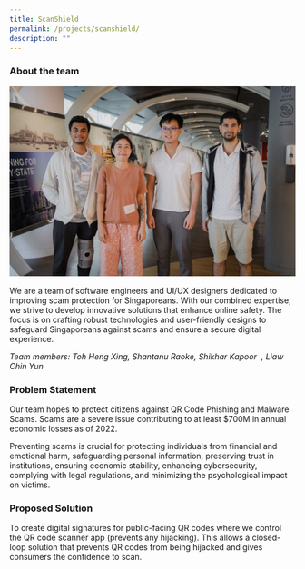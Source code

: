 ```yaml
---
title: ScanShield
permalink: /projects/scanshield/
description: ""
---
```

### About the team

![](/images/scanshield.jpeg)

We are a team of software engineers and UI/UX designers dedicated to improving scam protection for Singaporeans. With our combined expertise, we strive to develop innovative solutions that enhance online safety. The focus is on crafting robust technologies and user-friendly designs to safeguard Singaporeans against scams and ensure a secure digital experience.

*Team members: Toh Heng Xing, Shantanu Raoke, Shikhar Kapoor  , Liaw Chin Yun*

### Problem Statement

Our team hopes to protect citizens against QR Code Phishing and Malware Scams. Scams are a severe issue contributing to at least $700M in annual economic losses as of 2022.

Preventing scams is crucial for protecting individuals from financial and emotional harm, safeguarding personal information, preserving trust in institutions, ensuring economic stability, enhancing cybersecurity, complying with legal regulations, and minimizing the psychological impact on victims.

### Proposed Solution

To create digital signatures for public-facing QR codes where we control the QR code scanner app (prevents any hijacking). This allows a closed-loop solution that prevents QR codes from being hijacked and gives consumers the confidence to scan.